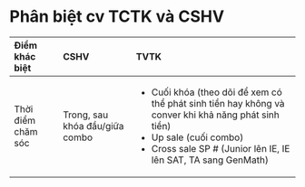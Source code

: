 # Phân biệt cv TCTK và CSHV

<table>
  <thead>
    <tr>
      <th style="text-align:left">&#x110;i&#x1EC3;m kh&#xE1;c bi&#x1EC7;t</th>
      <th style="text-align:left">CSHV</th>
      <th style="text-align:left">TVTK</th>
    </tr>
  </thead>
  <tbody>
    <tr>
      <td style="text-align:left">Th&#x1EDD;i &#x111;i&#x1EC3;m ch&#x103;m s&#xF3;c</td>
      <td style="text-align:left">Trong, sau kh&#xF3;a &#x111;&#x1EA7;u/gi&#x1EEF;a combo</td>
      <td style="text-align:left">
        <ul>
          <li>Cu&#x1ED1;i kh&#xF3;a (theo d&#xF5;i &#x111;&#x1EC3; xem c&#xF3; th&#x1EC3;
            ph&#xE1;t sinh ti&#x1EC1;n hay kh&#xF4;ng v&#xE0; conver khi kh&#x1EA3;
            n&#x103;ng ph&#xE1;t sinh ti&#x1EC1;n)</li>
          <li>Up sale (cu&#x1ED1;i combo)</li>
          <li>Cross sale SP # (Junior l&#xEA;n IE, IE l&#xEA;n SAT, TA sang GenMath)</li>
        </ul>
      </td>
    </tr>
  </tbody>
</table>

